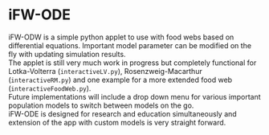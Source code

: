 # iFW-ODE
iFW-ODW is a simple python applet to use with food webs based on differential equations. Important model parameter can be modified on the fly with updating simulation results.  
The applet is still very much work in progress but completely functional for Lotka-Volterra (`interactiveLV.py`), Rosenzweig-Macarthur (`interactiveRM.py`) and one example for a more extended food web (`interactiveFoodWeb.py`).  
Future implementations will include a drop down menu for various important population models to switch between models on the go.  
iFW-ODE is designed for research and education simultaneously and extension of the app with custom models is very straight forward.
